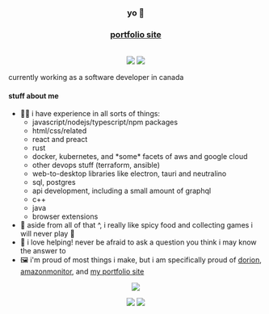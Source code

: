 <div align="center">
  <h3>yo 🐎</h3>
  <h3><a href="http://spikehd.github.io/">portfolio site</a></h3>
  <br/>
  <img src="https://badges.pufler.dev/years/SpikeHD" /> <img src="https://badges.pufler.dev/visits/SpikeHD/SpikeHD" />
</div>

<p>
  currently working as a software developer in canada
</p>

<h4>stuff about me</h4>
<ul>
  <li>👨‍💻 i have experience in all sorts of things:
    <ul>
      <li>javascript/nodejs/typescript/npm packages</li>
      <li>html/css/related</li>
      <li>react and preact</li>
      <li>rust</li>
      <li>docker, kubernetes, and *some* facets of aws and google cloud</li>
      <li>other devops stuff (terraform, ansible)</li>
      <li>web-to-desktop libraries like electron, tauri and neutralino</li>
      <li>sql, postgres</li>
      <li>api development, including a small amount of graphql</li>
      <li>c++</li>
      <li>java</li>
      <li>browser extensions</li>
    </ul>
  </li>
  <li>🍲 aside from all of that ^, i really like spicy food and collecting games i will never play 🤪
  <li>💙 i love helping! never be afraid to ask a question you think i may know the answer to</li>
  <li>🖼️ i'm proud of most things i make, but i am specifically proud of <a href="https://github.com/SpikeHD/Dorion">dorion</a>, <a href="https://github.com/SpikeHD/AmazonMonitor">amazonmonitor</a>, and <a href="https://github.com/SpikeHD/spikehd.github.io">my portfolio site</a></li>
</ul>

<div align="center">
  
  ![](http://github-profile-summary-cards.vercel.app/api/cards/profile-details?username=SpikeHD&theme=nord_dark)
  
  ![](http://github-profile-summary-cards.vercel.app/api/cards/repos-per-language?username=SpikeHD&theme=nord_dark)
  ![](http://github-profile-summary-cards.vercel.app/api/cards/stats?username=spikehd&theme=nord_dark) 
</div>
